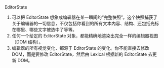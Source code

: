 
EditorState

1. 可以把 EditorState 想象成编辑器在某一瞬间的“完整快照”。这个快照捕获了关于编辑器的一切信息，不仅包括你看到的所有文本内容、结构、还包括光标在哪里、哪些文字被选中了等等。
2. 任何一个给定的 EditorState 对象，都能精确地渲染出完全一样的编辑器视图（DOM 结构）。
3. 编辑器的所有视觉变化，都源于 EditorState 的变化。你不能直接去修改 DOM，而是要修改 EditorState，然后由 Lexical 根据新的 EditorState 去更新 DOM。

